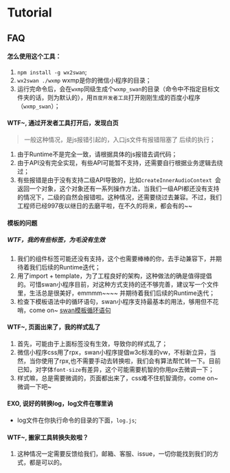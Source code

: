 # Tutorial

## FAQ

#### 怎么使用这个工具：
1. ```npm install -g wx2swan```;
2. ```wx2swan ./wxmp``` wxmp是你的微信小程序的目录；
3. 运行完命令后，会在`wxmp`同级生成个`wxmp_swan`的目录（命令中不指定目标文件夹的话，则为默认的），用`百度开发者工具`打开刚刚生成的百度小程序（`wxmp_swan`）；

#### WTF~, 通过开发者工具打开后，发现白页
> 一般这种情况，是js报错引起的，入口js文件有报错阻塞了
后续的执行；

1. 由于Runtime不是完全一致，请根据具体的js报错去调代码；
2. 由于API没有完全实现，有些API可能暂不支持，还需要自行根据业务逻辑去绕过；
3. 有些报错是由于没有支持二级API导致的，比如`createInnerAudioContext `会返回一个对象，这个对象还有一系列操作方法，当我们一级API都还没有支持的情况下，二级的自然会报错啦。这种情况，还需要绕过去兼容。不过，我们工程师已经997夜以继日的去磨平啦，在不久的将来，都会有的~~

#### 模板的问题
##### WTF，我的有些标签，为毛没有生效
1. 我们的组件标签可能还没有支持，这个也需要棒棒的你，去手动兼容下，并期待着我们后续的Runtime迭代；
2. 用了import + template，为了工程良好的架构，这种做法的确是值得提倡的。可惜swan小程序目前，对这种方式支持的还不够完善，建议写一个文件里，生活总是很美好，emmmm~~~~ 并期待着我们后续的Runtime迭代；
3. 检查下模板语法中的循环语句，swan小程序支持最基本的用法，够用但不花哨，come on~ [swan模板循环语句](http://smartapp.baidu.com/docs/develop/framework/framework/#%E5%BE%AA%E7%8E%AF)

#### WTF~, 页面出来了，我的样式乱了
1. 首先，可能由于上面标签没有生效，导致你的样式乱了；
2. 微信小程序css用了rpx，swan小程序提倡w3c标准的vw，不标新立异，当然，当你使用了rpx,也不需要手动去转换啦，我们会有算法帮忙转一下。目前已知，对字体`font-size`有差异，这个可能需要机智的你用px去微调一下；
3. 样式嘛，总是需要微调的，页面都出来了，css难不住机智滴你，come on~ 微调一下吧~

#### EXO, 说好的转换log，log文件在哪里讷
- log文件在你执行命令的目录的下面，`log.js`;

#### WTF~, 搬家工具转换失败啦？
1. 这种情况一定需要反馈给我们，邮箱、客服、issue，一切你能找到我们的方式，都是可以的。

